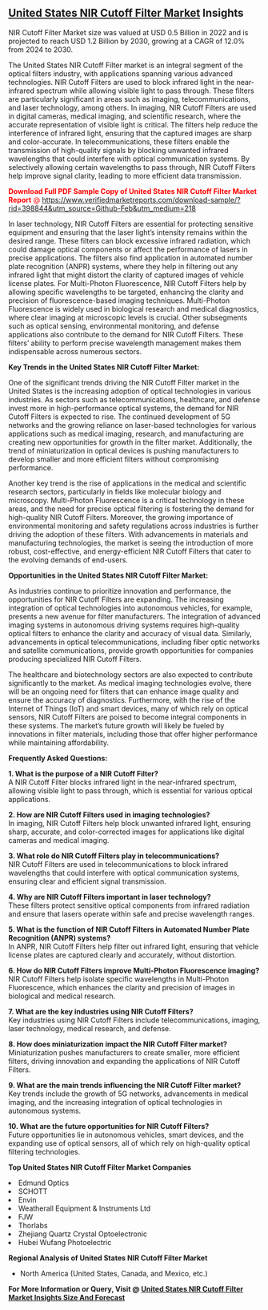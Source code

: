 <h2><a href="https://www.verifiedmarketreports.com/download-sample/?rid=398844&amp;utm_source=Github-Feb&amp;utm_medium=218" target="_blank">United States NIR Cutoff Filter Market</a> Insights</h2><p>NIR Cutoff Filter Market size was valued at USD 0.5 Billion in 2022 and is projected to reach USD 1.2 Billion by 2030, growing at a CAGR of 12.0% from 2024 to 2030.</p><p> <p>The United States NIR Cutoff Filter market is an integral segment of the optical filters industry, with applications spanning various advanced technologies. NIR Cutoff Filters are used to block infrared light in the near-infrared spectrum while allowing visible light to pass through. These filters are particularly significant in areas such as imaging, telecommunications, and laser technology, among others. In imaging, NIR Cutoff Filters are used in digital cameras, medical imaging, and scientific research, where the accurate representation of visible light is critical. The filters help reduce the interference of infrared light, ensuring that the captured images are sharp and color-accurate. In telecommunications, these filters enable the transmission of high-quality signals by blocking unwanted infrared wavelengths that could interfere with optical communication systems. By selectively allowing certain wavelengths to pass through, NIR Cutoff Filters help improve signal clarity, leading to more efficient data transmission. <p><span class=""><span style="color: #ff0000;"><strong>Download Full PDF Sample Copy of United States NIR Cutoff Filter Market Report</strong> @ </span><a href="https://www.verifiedmarketreports.com/download-sample/?rid=398844&amp;utm_source=Github-Feb&amp;utm_medium=218" target="_blank">https://www.verifiedmarketreports.com/download-sample/?rid=398844&amp;utm_source=Github-Feb&amp;utm_medium=218</a></span></p> In laser technology, NIR Cutoff Filters are essential for protecting sensitive equipment and ensuring that the laser light’s intensity remains within the desired range. These filters can block excessive infrared radiation, which could damage optical components or affect the performance of lasers in precise applications. The filters also find application in automated number plate recognition (ANPR) systems, where they help in filtering out any infrared light that might distort the clarity of captured images of vehicle license plates. For Multi-Photon Fluorescence, NIR Cutoff Filters help by allowing specific wavelengths to be targeted, enhancing the clarity and precision of fluorescence-based imaging techniques. Multi-Photon Fluorescence is widely used in biological research and medical diagnostics, where clear imaging at microscopic levels is crucial. Other subsegments such as optical sensing, environmental monitoring, and defense applications also contribute to the demand for NIR Cutoff Filters. These filters’ ability to perform precise wavelength management makes them indispensable across numerous sectors. <p><strong>Key Trends in the United States NIR Cutoff Filter Market:</strong></p> <p>One of the significant trends driving the NIR Cutoff Filter market in the United States is the increasing adoption of optical technologies in various industries. As sectors such as telecommunications, healthcare, and defense invest more in high-performance optical systems, the demand for NIR Cutoff Filters is expected to rise. The continued development of 5G networks and the growing reliance on laser-based technologies for various applications such as medical imaging, research, and manufacturing are creating new opportunities for growth in the filter market. Additionally, the trend of miniaturization in optical devices is pushing manufacturers to develop smaller and more efficient filters without compromising performance.</p> <p>Another key trend is the rise of applications in the medical and scientific research sectors, particularly in fields like molecular biology and microscopy. Multi-Photon Fluorescence is a critical technology in these areas, and the need for precise optical filtering is fostering the demand for high-quality NIR Cutoff Filters. Moreover, the growing importance of environmental monitoring and safety regulations across industries is further driving the adoption of these filters. With advancements in materials and manufacturing technologies, the market is seeing the introduction of more robust, cost-effective, and energy-efficient NIR Cutoff Filters that cater to the evolving demands of end-users.</p> <p><strong>Opportunities in the United States NIR Cutoff Filter Market:</strong></p> <p>As industries continue to prioritize innovation and performance, the opportunities for NIR Cutoff Filters are expanding. The increasing integration of optical technologies into autonomous vehicles, for example, presents a new avenue for filter manufacturers. The integration of advanced imaging systems in autonomous driving systems requires high-quality optical filters to enhance the clarity and accuracy of visual data. Similarly, advancements in optical telecommunications, including fiber optic networks and satellite communications, provide growth opportunities for companies producing specialized NIR Cutoff Filters. <p>The healthcare and biotechnology sectors are also expected to contribute significantly to the market. As medical imaging technologies evolve, there will be an ongoing need for filters that can enhance image quality and ensure the accuracy of diagnostics. Furthermore, with the rise of the Internet of Things (IoT) and smart devices, many of which rely on optical sensors, NIR Cutoff Filters are poised to become integral components in these systems. The market’s future growth will likely be fueled by innovations in filter materials, including those that offer higher performance while maintaining affordability.</p> <p><strong>Frequently Asked Questions:</strong></p> <p><strong>1. What is the purpose of a NIR Cutoff Filter?</strong><br> A NIR Cutoff Filter blocks infrared light in the near-infrared spectrum, allowing visible light to pass through, which is essential for various optical applications.</p> <p><strong>2. How are NIR Cutoff Filters used in imaging technologies?</strong><br> In imaging, NIR Cutoff Filters help block unwanted infrared light, ensuring sharp, accurate, and color-corrected images for applications like digital cameras and medical imaging.</p> <p><strong>3. What role do NIR Cutoff Filters play in telecommunications?</strong><br> NIR Cutoff Filters are used in telecommunications to block infrared wavelengths that could interfere with optical communication systems, ensuring clear and efficient signal transmission.</p> <p><strong>4. Why are NIR Cutoff Filters important in laser technology?</strong><br> These filters protect sensitive optical components from infrared radiation and ensure that lasers operate within safe and precise wavelength ranges.</p> <p><strong>5. What is the function of NIR Cutoff Filters in Automated Number Plate Recognition (ANPR) systems?</strong><br> In ANPR, NIR Cutoff Filters help filter out infrared light, ensuring that vehicle license plates are captured clearly and accurately, without distortion.</p> <p><strong>6. How do NIR Cutoff Filters improve Multi-Photon Fluorescence imaging?</strong><br> NIR Cutoff Filters help isolate specific wavelengths in Multi-Photon Fluorescence, which enhances the clarity and precision of images in biological and medical research.</p> <p><strong>7. What are the key industries using NIR Cutoff Filters?</strong><br> Key industries using NIR Cutoff Filters include telecommunications, imaging, laser technology, medical research, and defense.</p> <p><strong>8. How does miniaturization impact the NIR Cutoff Filter market?</strong><br> Miniaturization pushes manufacturers to create smaller, more efficient filters, driving innovation and expanding the applications of NIR Cutoff Filters.</p> <p><strong>9. What are the main trends influencing the NIR Cutoff Filter market?</strong><br> Key trends include the growth of 5G networks, advancements in medical imaging, and the increasing integration of optical technologies in autonomous systems.</p> <p><strong>10. What are the future opportunities for NIR Cutoff Filters?</strong><br> Future opportunities lie in autonomous vehicles, smart devices, and the expanding use of optical sensors, all of which rely on high-quality optical filtering technologies.</p> </p><p><strong>Top United States NIR Cutoff Filter Market Companies</strong></p><div data-test-id=""><p><li>Edmund Optics</li><li> SCHOTT</li><li> Envin</li><li> Weatherall Equipment & Instruments Ltd</li><li> FJW</li><li> Thorlabs</li><li> Zhejiang Quartz Crystal Optoelectronic</li><li> Hubei Wufang Photoelectric</li></p><div><strong>Regional Analysis of&nbsp;United States NIR Cutoff Filter Market</strong></div><ul><li dir="ltr"><p dir="ltr">North America&nbsp;(United States, Canada, and Mexico, etc.)</p></li></ul><p><strong>For More Information or Query, Visit @&nbsp;</strong><strong><a href="https://www.verifiedmarketreports.com/product/nir-cutoff-filter-market/?utm_source=Github-Feb&amp;utm_medium=218" target="_blank">United States NIR Cutoff Filter Market Insights Size And Forecast</a></strong></p></div>
